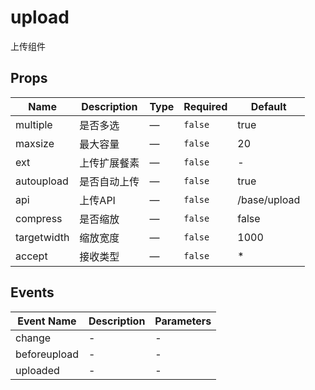 # upload

上传组件

## Props

<!-- @vuese:upload:props:start -->
|Name|Description|Type|Required|Default|
|---|---|---|---|---|
|multiple|是否多选|—|`false`|true|
|maxsize|最大容量|—|`false`|20|
|ext|上传扩展餐素|—|`false`|-|
|autoupload|是否自动上传|—|`false`|true|
|api|上传API|—|`false`|/base/upload|
|compress|是否缩放|—|`false`|false|
|targetwidth|缩放宽度|—|`false`|1000|
|accept|接收类型|—|`false`|*|

<!-- @vuese:upload:props:end -->


## Events

<!-- @vuese:upload:events:start -->
|Event Name|Description|Parameters|
|---|---|---|
|change|-|-|
|beforeupload|-|-|
|uploaded|-|-|

<!-- @vuese:upload:events:end -->


